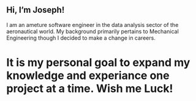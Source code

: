 ## Hi, I’m Joseph!

I am an ameture software engineer in the data analysis sector of the aeronautical world. 
My background primarily pertains to Mechanical Engineering though I decided to make a change 
in careers.

# It is my personal goal to expand my knowledge and experiance one project at a time. Wish me Luck!
